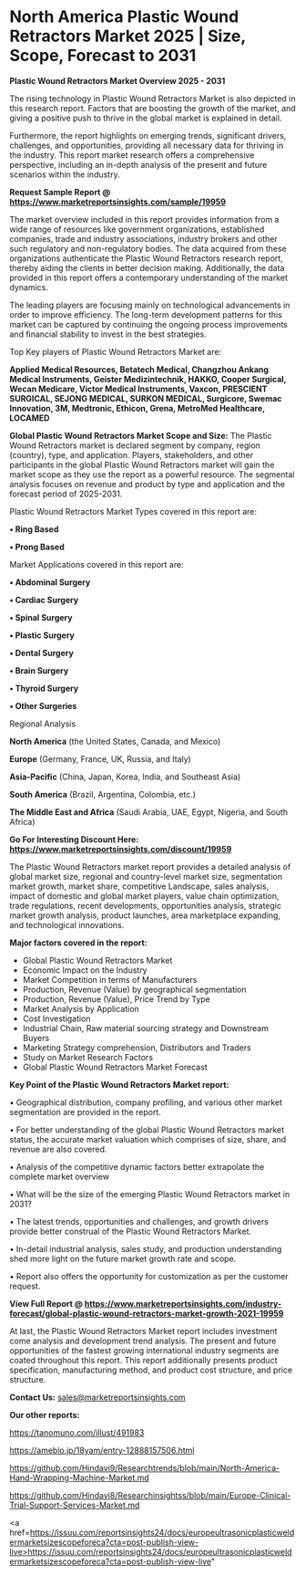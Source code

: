 # North America Plastic Wound Retractors Market 2025 | Size, Scope, Forecast to 2031

<Strong> Plastic Wound Retractors Market Overview 2025 - 2031</strong>

The rising technology in Plastic Wound Retractors Market is also depicted in this research report. Factors that are boosting the growth of the market, and giving a positive push to thrive in the global market is explained in detail.

Furthermore, the report highlights on emerging trends, significant drivers, challenges, and opportunities, providing all necessary data for thriving in the industry. This report market research offers a comprehensive perspective, including an in-depth analysis of the present and future scenarios within the industry.

<strong>Request Sample Report @ <a href=https://www.marketreportsinsights.com/sample/19959>https://www.marketreportsinsights.com/sample/19959</a></strong>

The market overview included in this report provides information from a wide range of resources like government organizations, established companies, trade and industry associations, industry brokers and other such regulatory and non-regulatory bodies. The data acquired from these organizations authenticate the Plastic Wound Retractors research report, thereby aiding the clients in better decision making. Additionally, the data provided in this report offers a contemporary understanding of the market dynamics.

The leading players are focusing mainly on technological advancements in order to improve efficiency. The long-term development patterns for this market can be captured by continuing the ongoing process improvements and financial stability to invest in the best strategies.

Top Key players of Plastic Wound Retractors Market are:

<strong>Applied Medical Resources, Betatech Medical, Changzhou Ankang Medical Instruments, Geister Medizintechnik, HAKKO, Cooper Surgical, Wecan Medicare, Victor Medical Instruments, Vaxcon, PRESCIENT SURGICAL, SEJONG MEDICAL, SURKON MEDICAL, Surgicore, Swemac Innovation, 3M, Medtronic, Ethicon, Grena, MetroMed Healthcare, LOCAMED</strong>

<strong><b>Global Plastic Wound Retractors Market Scope and Size:</b></strong>
The Plastic Wound Retractors market is declared segment by company, region (country), type, and application. Players, stakeholders, and other participants in the global Plastic Wound Retractors market will gain the market scope as they use the report as a powerful resource. The segmental analysis focuses on revenue and product by type and application and the forecast period of 2025-2031.

Plastic Wound Retractors Market Types covered in this report are:

<strong>• Ring Based

• Prong Based</strong>

Market Applications covered in this report are:

<strong>• Abdominal Surgery

• Cardiac Surgery

• Spinal Surgery

• Plastic Surgery

• Dental Surgery

• Brain Surgery

• Thyroid Surgery

• Other Surgeries</strong> 

Regional Analysis

<strong>North America</strong> (the United States, Canada, and Mexico)

<strong>Europe</strong> (Germany, France, UK, Russia, and Italy)

<strong>Asia-Pacific</strong> (China, Japan, Korea, India, and Southeast Asia)

<strong>South America</strong> (Brazil, Argentina, Colombia, etc.)

<strong>The Middle East and Africa</strong> (Saudi Arabia, UAE, Egypt, Nigeria, and South Africa)

<strong>Go For Interesting Discount Here: <a href=https://www.marketreportsinsights.com/discount/19959>https://www.marketreportsinsights.com/discount/19959</a></strong>

The Plastic Wound Retractors market report provides a detailed analysis of global market size, regional and country-level market size, segmentation market growth, market share, competitive Landscape, sales analysis, impact of domestic and global market players, value chain optimization, trade regulations, recent developments, opportunities analysis, strategic market growth analysis, product launches, area marketplace expanding, and technological innovations.

<strong><b>Major factors covered in the report:</b></strong>
<ul>
  <li>Global Plastic Wound Retractors Market </li>
  <li>Economic Impact on the Industry</li>
  <li>Market Competition in terms of Manufacturers</li>
  <li>Production, Revenue (Value) by geographical segmentation</li>
  <li>Production, Revenue (Value), Price Trend by Type</li>
  <li>Market Analysis by Application</li>
  <li>Cost Investigation</li>
  <li>Industrial Chain, Raw material sourcing strategy and Downstream Buyers</li>
  <li>Marketing Strategy comprehension, Distributors and Traders</li>
  <li>Study on Market Research Factors</li>
  <li>Global Plastic Wound Retractors Market Forecast</li>
</ul>

<strong><b>Key Point of the Plastic Wound Retractors Market report:</b></strong>

• Geographical distribution, company profiling, and various other market segmentation are provided in the report.

• For better understanding of the global Plastic Wound Retractors market status, the accurate market valuation which comprises of size, share, and revenue are also covered.

• Analysis of the competitive dynamic factors better extrapolate the complete market overview

• What will be the size of the emerging Plastic Wound Retractors market in 2031?

• The latest trends, opportunities and challenges, and growth drivers provide better construal of the Plastic Wound Retractors Market.

• In-detail industrial analysis, sales study, and production understanding shed more light on the future market growth rate and scope.

• Report also offers the opportunity for customization as per the customer request.

<strong><b>View Full Report @ <a href=https://www.marketreportsinsights.com/industry-forecast/global-plastic-wound-retractors-market-growth-2021-19959>https://www.marketreportsinsights.com/industry-forecast/global-plastic-wound-retractors-market-growth-2021-19959</a></b></strong>


At last, the Plastic Wound Retractors Market report includes investment come analysis and development trend analysis. The present and future opportunities of the fastest growing international industry segments are coated throughout this report. This report additionally presents product specification, manufacturing method, and product cost structure, and price structure.

<strong>Contact Us:</strong>
sales@marketreportsinsights.com

<strong>Our other reports:</strong>

<a href=https://tanomuno.com/illust/491983>https://tanomuno.com/illust/491983</a>

<a href=https://ameblo.jp/18yam/entry-12888157506.html>https://ameblo.jp/18yam/entry-12888157506.html</a>

<a href=https://github.com/Hindavi9/Researchtrends/blob/main/North-America-Hand-Wrapping-Machine-Market.md>https://github.com/Hindavi9/Researchtrends/blob/main/North-America-Hand-Wrapping-Machine-Market.md</a>

<a href=https://github.com/Hindavi8/Researchinsightss/blob/main/Europe-Clinical-Trial-Support-Services-Market.md>https://github.com/Hindavi8/Researchinsightss/blob/main/Europe-Clinical-Trial-Support-Services-Market.md</a>

<a href=https://issuu.com/reportsinsights24/docs/europeultrasonicplasticweldermarketsizescopeforeca?cta=post-publish-view-live>https://issuu.com/reportsinsights24/docs/europeultrasonicplasticweldermarketsizescopeforeca?cta=post-publish-view-live</a>"
